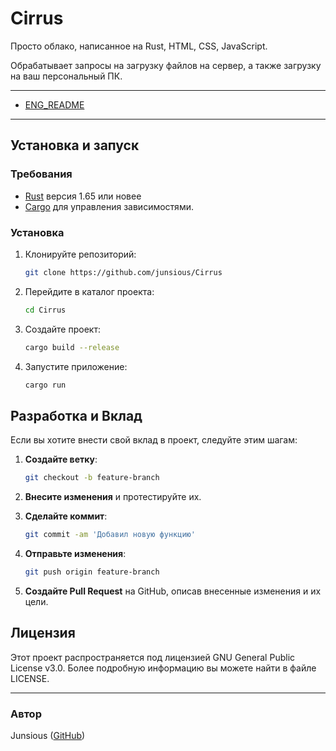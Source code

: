 # Cirrus
Просто облако, написанное на Rust, HTML, CSS, JavaScript.

Обрабатывает запросы на загрузку файлов на сервер, а также загрузку на ваш персональный ПК.

---
- [ENG_README](https://github.com/Junsious/Cirrus/blob/v1.1/README_ru.md)
---


## Установка и запуск

### Требования

- [Rust](https://www.rust-lang.org/tools/install) версия 1.65 или новее
- [Cargo](https://doc.rust-lang.org/cargo/getting-started/installation.html) для управления зависимостями.


### Установка

1. Клонируйте репозиторий:

    ```bash
    git clone https://github.com/junsious/Cirrus
    ```

2. Перейдите в каталог проекта:

    ```bash
    cd Cirrus
    ```

3. Создайте проект:

    ```bash
    cargo build --release
    ```

4. Запустите приложение:

    ```bash
    cargo run
    ```

## Разработка и Вклад

Если вы хотите внести свой вклад в проект, следуйте этим шагам:

1. **Создайте ветку**:

    ```bash
    git checkout -b feature-branch
    ```

2. **Внесите изменения** и протестируйте их.

3. **Сделайте коммит**:

    ```bash
    git commit -am 'Добавил новую функцию'
    ```

4. **Отправьте изменения**:

    ```bash
    git push origin feature-branch
    ```

5. **Создайте Pull Request** на GitHub, описав внесенные изменения и их цели.


## Лицензия

Этот проект распространяется под лицензией GNU General Public License v3.0. Более подробную информацию вы можете найти в файле LICENSE.

---

### Автор

Junsious ([GitHub](https://github.com/junsious))

